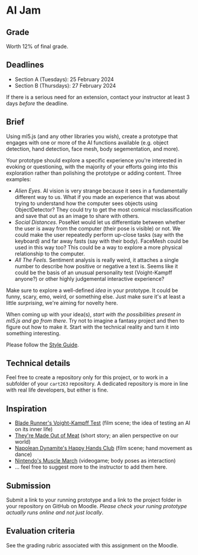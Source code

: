 # AI Jam

## Grade

Worth 12% of final grade.

## Deadlines

* Section A (Tuesdays): 25 February 2024
* Section B (Thursdays): 27 February 2024

If there is a serious need for an extension, contact your instructor at least 3 days *before* the deadline.

## Brief

Using ml5.js (and any other libraries you wish), create a prototype that engages with one or more of the AI functions available (e.g. object detection, hand detection, face mesh, body segementation, and more).

Your prototype should explore a specific experience you're interested in evoking or questioning, with the majority of your efforts going into this exploration rather than polishing the prototype or adding content. Three examples:

* *Alien Eyes*. AI vision is very strange because it sees in a fundamentally different way to us. What if you made an experience that was about trying to understand how the computer sees objects using ObjectDetector? They could try to get the most comical misclassification and save that out as an image to share with others.
* *Social Distances*. PoseNet would let us differentiate between whether the user is away from the computer (their pose is visible) or not. We could make the user repeatedly perform up-close tasks (say with the keyboard) and far away fasts (say with their body). FaceMesh could be used in this way too? This could be a way to explore a more physical relationship to the computer.
* *All The Feels*. Sentiment analysis is really weird, it attaches a single number to describe how positive or negative a text is. Seems like it could be the basis of an unusual personality test (Voight-Kampff anyone?) or other highly judgemental interactive experience?

Make sure to explore a well-defined *idea* in your prototype. It could be funny, scary, emo, weird, or something else. Just make sure it's at least a little *surprising*, we're aiming for novelty here.

When coming up with your idea(s), *start with the possibilities present in ml5.js and go from there*. Try not to imagine a fantasy project and then to figure out how to make it. Start with the technical reality and turn it into something interesting.

Please follow the [Style Guide](../../guides/style-guide.md).

## Technical details

Feel free to create a repository only for this project, or to work in a subfolder of your `cart263` repository. A dedicated repository is more in line with real life developers, but either is fine.

## Inspiration

* [Blade Runner's Voight-Kampff Test](https://www.youtube.com/watch?v=Umc9ezAyJv0) (film scene; the idea of testing an AI on its inner life)
* [They're Made Out of Meat](https://www.mit.edu/people/dpolicar/writing/prose/text/thinkingMeat.html) (short story; an alien perspective on our world)
* [Napolean Dynamite's Happy Hands Club](https://www.youtube.com/watch?v=C5G3XKsq7Ic) (film scene; hand movement as dance)
* [Nintendo's Muscle March](https://www.youtube.com/watch?v=lp9sacvNIAU) (videogame; body poses as interaction)
* ... feel free to suggest more to the instructor to add them here.

## Submission

Submit a link to your running prototype and a link to the project folder in your repository on GitHub on Moodle. *Please check your runing prototype actually runs online and not just locally*.

## Evaluation criteria

See the grading rubric associated with this assignment on the Moodle.
